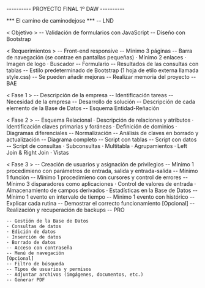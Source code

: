 ---------- PROYECTO FINAL 1º DAW ----------

*** El camino de caminodejose ***
  -- LND

  < Objetivo >
    -- Validación de formularios con JavaScript
    -- Diseño con Bootstrap

  < Requerimientos >
    -- Front-end responsive
    -- Mínimo 3 páginas
    -- Barra de navegación (se contrae en pantallas pequeñas)
    · Mínimo 2 enlaces
    · Imagen de logo
    · Buscador
    -- Formulario
    -- Resultados de las consultas con tablas
    -- Estilo predeterminado de Bootstrap (1 hoja de etilo externa llamada style.css)
    -- Se pueden añadir mejoras
    -- Realizar memoria del proyecto
    -- BAE

  < Fase 1 >
    -- Descripción de la empresa
    -- Identificación tareas
    -- Necesidad de la empresa
    -- Desarrollo de solución
    -- Descripción de cada elemento de la Base de Datos
    -- Esquema Entidad-Reñación

  < Fase 2 >
    -- Esquema Relacional
    · Descripción de relaciones y atributos
    · Identificación claves primarias y foráneas
    · Definición de dominios
    · Diagramas diferenciales
    -- Normalización
    -- Análisis de claves en borrado y actualización
    -- Diagrama completo
    -- Script con tablas
    -- Script con datos
    -- Script de consultas
    · Subconsultas
    · Multitabla
    · Agrupamientos
    · Left Join & Right Join
    · Vistas

  < Fase 3 >
    -- Creación de usuarios y asignación de privilegios
    -- Mínimo 1 procedimieno con parámetros de entrada, salida y entrada-salida
    -- Mínimo 1 función
    -- Mínimo 1 procedimieno con cursores y control de errores
    -- Mínimo 3 disparadores como aplicaciones
    · Control de valores de entrada
    · Almacenamiento de campos derivados
    · Estadísticas  en la Base de Datos
    -- Mínimo 1 evento en intervalo de tiempo
    -- Mínimo 1 evento con histórico
    -- Explicar cada rutina
    -- Demostrar el correcto funcionamiento
    [Opcional]
    -- Realización y recuperación de backups
    -- PRO

    -- Gestión de la Base de Datos
    · Consultas de datos
    · Edición de datos
    · Inserción de datos
    · Borrado de datos
    -- Acceso con contraseña
    -- Menú de navegación
    [Opcional]
    -- Filtro de búsqueda
    -- Tipos de usuarios y permisos
    -- Adjuntar archivos (imgágenes, documentos, etc.)
    -- Generar PDF
